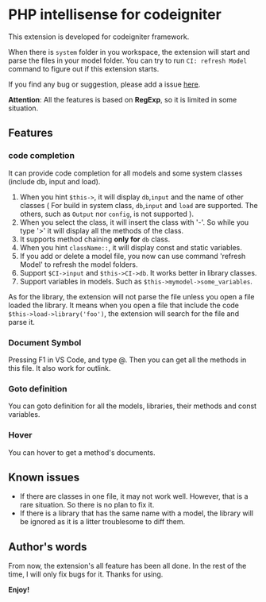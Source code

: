 # PHP intellisense for codeigniter

This extension is developed for codeigniter framework.

When there is `system` folder in you workspace, the extension will start and parse the files in your model folder. You can try to run `CI: refresh Model` command to figure out if this extension starts.

If you find any bug or suggestion, please add a issue [here](https://github.com/smallp/vscode-ci/issues).

**Attention**: All the features is based on **RegExp**, so it is limited in some situation.

## Features

### code completion

It can provide code completion for all models and some system classes (include db, input and load).

1. When you hint `$this->`, it will display `db`,`input` and the name of other classes ( For build in system class, `db`,`input` and `load` are supported. The others, such as `Output` nor `config`, is not supported ).
2. When you select the class, it will insert the class with '-'. So while you type '>' it will display all the methods of the class.
3. It supports method chaining **only for** `db` class.
4. When you hint `className::`, it will display const and static variables.
5. If you add or delete a model file, you now can use command 'refresh Model' to refresh the model folders.
6. Support `$CI->input` and `$this->CI->db`. It works better in library classes.
7. Support variables in models. Such as `$this->mymodel->some_variables`.

As for the library, the extension will not parse the file unless you open a file loaded the library. It means when you open a file that include the code `$this->load->library('foo')`, the extension will search for the file and parse it.

### Document Symbol

Pressing F1 in VS Code, and type @. Then you can get all the methods in this file. It also work for outlink.

### Goto definition

You can goto definition for all the models, libraries, their methods and const variables.

### Hover

You can hover to get a method's documents.

## Known issues
* If there are classes in one file, it may not work well. However, that is a rare situation. So there is no plan to fix it.
* If there is a library that has the same name with a model, the library will be ignored as it is a litter troublesome to diff them.

## Author's words
From now, the extension's all feature has been all done. In the rest of the time, I will only fix bugs for it. Thanks for using.

**Enjoy!**
